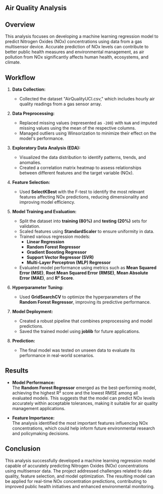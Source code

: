 ## **Air Quality Analysis**
## Overview  
This analysis focuses on developing a machine learning regression model to predict Nitrogen Oxides (NOx) concentrations using data from a gas multisensor device. Accurate prediction of NOx levels can contribute to better public health measures and environmental management, as air pollution from NOx significantly affects human health, ecosystems, and climate.


## Workflow

1. **Data Collection:**
   - Collected the dataset "AirQualityUCI.csv," which includes hourly air quality readings from a gas sensor array.

2. **Data Preprocessing:**
   - Replaced missing values (represented as `-200`) with `NaN` and imputed missing values using the mean of the respective columns.
   - Managed outliers using Winsorization to minimize their effect on the model's performance.

3. **Exploratory Data Analysis (EDA):**
   - Visualized the data distribution to identify patterns, trends, and anomalies.
   - Created a correlation matrix heatmap to assess relationships between different features and the target variable (NOx).

4. **Feature Selection:**
   - Used **SelectKBest** with the F-test to identify the most relevant features affecting NOx predictions, reducing dimensionality and improving model efficiency.

5. **Model Training and Evaluation:**
   - Split the dataset into **training (80%)** and **testing (20%)** sets for validation.
   - Scaled features using **StandardScaler** to ensure uniformity in data.
   - Trained various regression models:
     - **Linear Regression**
     - **Random Forest Regressor**
     - **Gradient Boosting Regressor**
     - **Support Vector Regressor (SVR)**
     - **Multi-Layer Perceptron (MLP) Regressor**
   - Evaluated model performance using metrics such as **Mean Squared Error (MSE)**, **Root Mean Squared Error (RMSE)**, **Mean Absolute Error (MAE)**, and **R² Score**.

6. **Hyperparameter Tuning:**
   - Used **GridSearchCV** to optimize the hyperparameters of the **Random Forest Regressor**, improving its predictive performance.

7. **Model Deployment:**
   - Created a robust pipeline that combines preprocessing and model predictions.
   - Saved the trained model using **joblib** for future applications.

8. **Prediction:**
   - The final model was tested on unseen data to evaluate its performance in real-world scenarios.

## Results

- **Model Performance:**  
  The **Random Forest Regressor** emerged as the best-performing model, achieving the highest R² score and the lowest RMSE among all evaluated models. This suggests that the model can predict NOx levels accurately within acceptable tolerances, making it suitable for air quality management applications.

- **Feature Importance:**  
  The analysis identified the most important features influencing NOx concentrations, which could help inform future environmental research and policymaking decisions.


## Conclusion

This analysis successfully developed a machine learning regression model capable of accurately predicting Nitrogen Oxides (NOx) concentrations using multisensor data. The project addressed challenges related to data quality, feature selection, and model optimization. The resulting model can be applied for real-time NOx concentration predictions, contributing to improved public health initiatives and enhanced environmental monitoring.


